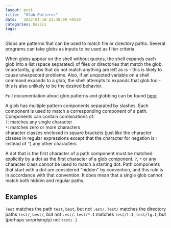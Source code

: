 ```yaml
---
layout: post
title:  "Glob Patterns"
date:   2022-01-18 23:30:00 +0530
categories: basics
tags: 
---
```


Globs are patterns that can be used to match file or directory paths. Several programs can take globs as inputs to be used as filter criteria.

When globs appear on the shell without quotes, the shell expands each glob into a list (space separated) of files or directories that match the glob. Importantly, globs that do not match anything are left as is - this is likely to cause unexpected problems. Also, if an unquoted variable on a shell command expands to a glob, the shell attempts to expands that glob too - this is also unlikely to be the desired behavior.

Full documentation about glob patterns and globbing can be found [here](https://manpages.ubuntu.com/manpages/xenial/man7/glob.7.html)

A glob has multiple pattern components separated by slashes. Each component is used to match a corresponding component of a path. Components can contain combinations of:  
`?`: matches any single character  
`*`: matches zero or more characters  
character classes enclosed in square brackets (just like the character classes in regular expressions except that the character for negation is `!` instead of `^`)
any other characters

A dot that is the first character of a path component must be matched explicitly by a dot as the first character of a glob component. `?`, `*` or any character class cannot be used to match a starting dot. Path components that start with a dot are considered "hidden" by convention, and this rule is in accordance with that convention. It does mean that a single glob cannot match both hidden and regular paths.

## Examples

`?est` matches the path `test`, `best`, but not `.est/`.
`?est/` matches the directory paths `test/`, `best/`, but not `.est/`.
`test/*.1` matches `test/f.1`, `test/fg.1`, but (perhaps surprisingly) not `test/.1`

